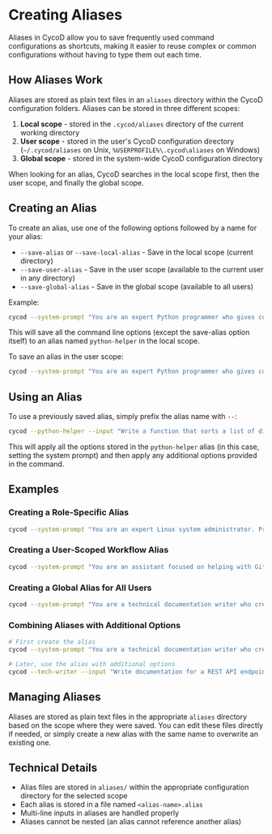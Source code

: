 # Creating Aliases

Aliases in CycoD allow you to save frequently used command configurations as shortcuts, making it easier to reuse complex or common configurations without having to type them out each time.

## How Aliases Work

Aliases are stored as plain text files in an `aliases` directory within the CycoD configuration folders. Aliases can be stored in three different scopes:

1. **Local scope** - stored in the `.cycod/aliases` directory of the current working directory
2. **User scope** - stored in the user's CycoD configuration directory (`~/.cycod/aliases` on Unix, `%USERPROFILE%\.cycod\aliases` on Windows)
3. **Global scope** - stored in the system-wide CycoD configuration directory

When looking for an alias, CycoD searches in the local scope first, then the user scope, and finally the global scope.

## Creating an Alias

To create an alias, use one of the following options followed by a name for your alias:

- `--save-alias` or `--save-local-alias` - Save in the local scope (current directory)
- `--save-user-alias` - Save in the user scope (available to the current user in any directory)
- `--save-global-alias` - Save in the global scope (available to all users)

Example:

```bash
cycod --system-prompt "You are an expert Python programmer who gives concise code examples." --save-alias python-helper
```

This will save all the command line options (except the save-alias option itself) to an alias named `python-helper` in the local scope.

To save an alias in the user scope:

```bash
cycod --system-prompt "You are an expert Python programmer who gives concise code examples." --save-user-alias python-helper
```

## Using an Alias

To use a previously saved alias, simply prefix the alias name with `--`:

```bash
cycod --python-helper --input "Write a function that sorts a list of dictionaries by a given key"
```

This will apply all the options stored in the `python-helper` alias (in this case, setting the system prompt) and then apply any additional options provided in the command.

## Examples

### Creating a Role-Specific Alias

```bash
cycod --system-prompt "You are an expert Linux system administrator. Provide clear and concise answers to technical questions about Linux systems." --save-alias linux-admin
```

### Creating a User-Scoped Workflow Alias

```bash
cycod --system-prompt "You are an assistant focused on helping with Git operations and best practices." --save-user-alias git-helper
```

### Creating a Global Alias for All Users

```bash
cycod --system-prompt "You are a technical documentation writer who creates clear and thorough explanations." --save-global-alias tech-writer
```

### Combining Aliases with Additional Options

```bash
# First create the alias
cycod --system-prompt "You are a technical documentation writer who creates clear and thorough explanations." --save-alias tech-writer

# Later, use the alias with additional options
cycod --tech-writer --input "Write documentation for a REST API endpoint that creates user accounts" --output-chat-history "api-docs.jsonl"
```

## Managing Aliases

Aliases are stored as plain text files in the appropriate `aliases` directory based on the scope where they were saved. You can edit these files directly if needed, or simply create a new alias with the same name to overwrite an existing one.

## Technical Details

- Alias files are stored in `aliases/` within the appropriate configuration directory for the selected scope
- Each alias is stored in a file named `<alias-name>.alias`
- Multi-line inputs in aliases are handled properly
- Aliases cannot be nested (an alias cannot reference another alias)